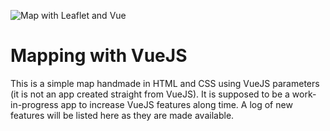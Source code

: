 ![Map with Leaflet and Vue](https://90minutos.org/img/Photo%20by%20T.H.%20Chia%20on%20Unsplash.jpg)

# Mapping with VueJS

This is a simple map handmade in HTML and CSS using VueJS parameters (it is not an app created straight from VueJS). It is supposed to be a work-in-progress app to increase VueJS features along time. A log of new features will be listed here as they are made available.
 
